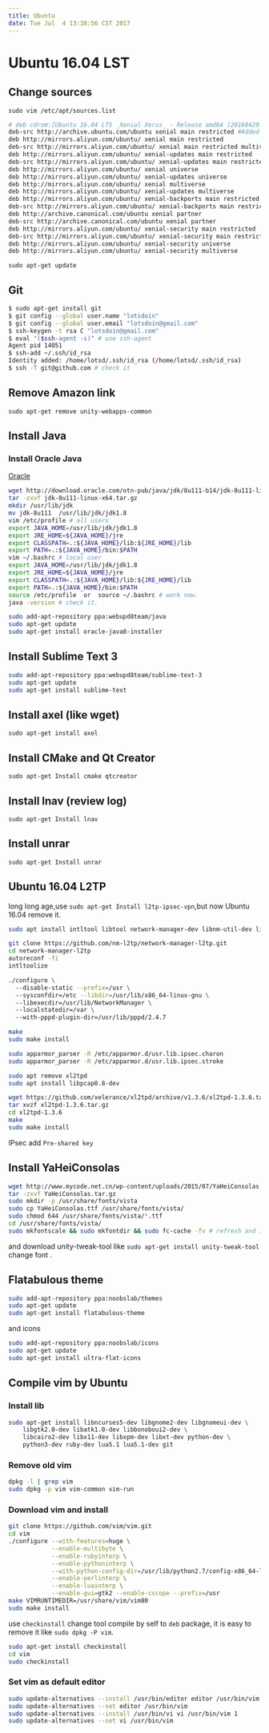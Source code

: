 ```yaml
---
title: Ubuntu
date: Tue Jul  4 13:38:56 CST 2017
---
```


Ubuntu 16.04 LST
================

Change sources
----
`sudo vim /etc/apt/sources.list`

```bash
# deb cdrom:[Ubuntu 16.04 LTS _Xenial Xerus_ - Release amd64 (20160420.1)]/ xenial main restricted
deb-src http://archive.ubuntu.com/ubuntu xenial main restricted #Added by software-properties
deb http://mirrors.aliyun.com/ubuntu/ xenial main restricted
deb-src http://mirrors.aliyun.com/ubuntu/ xenial main restricted multiverse universe #Added by software-properties
deb http://mirrors.aliyun.com/ubuntu/ xenial-updates main restricted
deb-src http://mirrors.aliyun.com/ubuntu/ xenial-updates main restricted multiverse universe #Added by software-properties
deb http://mirrors.aliyun.com/ubuntu/ xenial universe
deb http://mirrors.aliyun.com/ubuntu/ xenial-updates universe
deb http://mirrors.aliyun.com/ubuntu/ xenial multiverse
deb http://mirrors.aliyun.com/ubuntu/ xenial-updates multiverse
deb http://mirrors.aliyun.com/ubuntu/ xenial-backports main restricted universe multiverse
deb-src http://mirrors.aliyun.com/ubuntu/ xenial-backports main restricted universe multiverse #Added by software-properties
deb http://archive.canonical.com/ubuntu xenial partner
deb-src http://archive.canonical.com/ubuntu xenial partner
deb http://mirrors.aliyun.com/ubuntu/ xenial-security main restricted
deb-src http://mirrors.aliyun.com/ubuntu/ xenial-security main restricted multiverse universe #Added by software-properties
deb http://mirrors.aliyun.com/ubuntu/ xenial-security universe
deb http://mirrors.aliyun.com/ubuntu/ xenial-security multiverse
```
`sudo apt-get update`

## Git

```sh
$ sudo apt-get install git
$ git config --global user.name "lotsdoin"
$ git config --global user.email "lotsdoin@gmail.com"
$ ssh-keygen -t rsa C "lotsdoin@gmail.com"
$ eval "($ssh-agent -s)" # use ssh-agent
Agent pid 14051
$ ssh-add ~/.ssh/id_rsa
Identity added: /home/lotsd/.ssh/id_rsa (/home/lotsd/.ssh/id_rsa)
$ ssh -T git@github.com # check it
```

## Remove Amazon link
`sudo apt-get remove unity-webapps-common`

## Install Java

### Install Oracle Java

[Oracle](http://www.oracle.com/technetwork/cn/java/javase/downloads/jdk8-downloads-2133151-zhs.html)

```sh
wget http://download.oracle.com/otn-pub/java/jdk/8u111-b14/jdk-8u111-linux-x64.tar.gz`
tar -zxvf jdk-8u111-linux-x64.tar.gz
mkdir /usr/lib/jdk
mv jdk-8u111  /usr/lib/jdk/jdk1.8
vim /etc/profile # all users
export JAVA_HOME=/usr/lib/jdk/jdk1.8
export JRE_HOME=${JAVA_HOME}/jre
export CLASSPATH=.:${JAVA_HOME}/lib:${JRE_HOME}/lib
export PATH=.:${JAVA_HOME}/bin:$PATH
vim ~/.bashrc # local user
export JAVA_HOME=/usr/lib/jdk/jdk1.8
export JRE_HOME=${JAVA_HOME}/jre
export CLASSPATH=.:${JAVA_HOME}/lib:${JRE_HOME}/lib
export PATH=.:${JAVA_HOME}/bin:$PATH
source /etc/profile  or  source ~/.bashrc # work now.
java -version # check it.
```

```sh
sudo add-apt-repository ppa:webupd8team/java
sudo apt-get update
sudo apt-get install oracle-java8-installer
```
## Install Sublime Text 3
```sh
sudo add-apt-repository ppa:webupd8team/sublime-text-3    
sudo apt-get update    
sudo apt-get install sublime-text 
```
## Install axel (like wget)

`sudo apt-get install axel`

## Install CMake and Qt Creator
`sudo apt-get Install cmake qtcreator`

## Install lnav (review log)

`sudo apt-get Install lnav`

## Install unrar

`sudo apt-get Install unrar`

## Ubuntu 16.04 L2TP

long long age,use `sudo apt-get Install l2tp-ipsec-vpn`,but 
now Ubuntu 16.04 remove it.

```sh
sudo apt install intltool libtool network-manager-dev libnm-util-dev libnm-glib-dev libnm-glib-vpn-dev libnm-gtk-dev libnm-dev libnma-dev ppp-dev libdbus-glib-1-dev libsecret-1-dev libgtk-3-dev libglib2.0-dev xl2tpd strongswan

git clone https://github.com/nm-l2tp/network-manager-l2tp.git    
cd network-manager-l2tp    
autoreconf -fi    
intltoolize 

./configure \  
  --disable-static --prefix=/usr \  
  --sysconfdir=/etc --libdir=/usr/lib/x86_64-linux-gnu \  
  --libexecdir=/usr/lib/NetworkManager \  
  --localstatedir=/var \  
  --with-pppd-plugin-dir=/usr/lib/pppd/2.4.7  

make    
sudo make install

sudo apparmor_parser -R /etc/apparmor.d/usr.lib.ipsec.charon    
sudo apparmor_parser -R /etc/apparmor.d/usr.lib.ipsec.stroke

sudo apt remove xl2tpd    
sudo apt install libpcap0.8-dev  

wget https://github.com/xelerance/xl2tpd/archive/v1.3.6/xl2tpd-1.3.6.tar.gz    
tar xvzf xl2tpd-1.3.6.tar.gz    
cd xl2tpd-1.3.6    
make    
sudo make install  
```

IPsec add `Pre-shared key`

## Install YaHeiConsolas

```sh
wget http://www.mycode.net.cn/wp-content/uploads/2015/07/YaHeiConsolas.tar.gz
tar -zxvf YaHeiConsolas.tar.gz
sudo mkdir -p /usr/share/fonts/vista
sudo cp YaHeiConsolas.ttf /usr/share/fonts/vista/
sudo chmod 644 /usr/share/fonts/vista/*.ttf
cd /usr/share/fonts/vista/
sudo mkfontscale && sudo mkfontdir && sudo fc-cache -fv # refresh and install
```
and download unity-tweak-tool like `sudo apt-get install unity-tweak-tool` change font .

## Flatabulous theme

```sh
sudo add-apt-repository ppa:noobslab/themes
sudo apt-get update
sudo apt-get install flatabulous-theme
```
and icons

```sh
sudo add-apt-repository ppa:noobslab/icons
sudo apt-get update
sudo apt-get install ultra-flat-icons
```

## Compile vim by Ubuntu

### Install lib

```sh
sudo apt-get install libncurses5-dev libgnome2-dev libgnomeui-dev \
    libgtk2.0-dev libatk1.0-dev libbonoboui2-dev \
    libcairo2-dev libx11-dev libxpm-dev libxt-dev python-dev \
    python3-dev ruby-dev lua5.1 lua5.1-dev git
```
### Remove old vim

```sh
dpkg -l | grep vim
sudo dpkg -p vim vim-common vim-run
```

### Download vim and install

```sh
git clone https://github.com/vim/vim.git
cd vim
./configure --with-features=huge \
            --enable-multibyte \
            --enable-rubyinterp \
            --enable-pythoninterp \
            --with-python-config-dir=/usr/lib/python2.7/config-x86_64-linux-gnu \
            --enable-perlinterp \
            --enable-luainterp \
            --enable-gui=gtk2 --enable-cscope --prefix=/usr
make VIMRUNTIMEDIR=/usr/share/vim/vim80
sudo make install
```

use `checkinstall` change tool compile by self to `deb` package, it is easy to remove it
like `sudo dpkg -P vim`.

```sh
sudo apt-get install checkinstall
cd vim
sudo checkinstall
```

### Set vim as default editor
```sh
sudo update-alternatives --install /usr/bin/editor editor /usr/bin/vim 1
sudo update-alternatives --set editor /usr/bin/vim
sudo update-alternatives --install /usr/bin/vi vi /usr/bin/vim 1
sudo update-alternatives --set vi /usr/bin/vim
```

